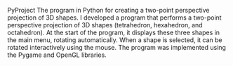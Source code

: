 PyProject
The program in Python for creating a two-point perspective projection of 3D shapes. 
I developed a program that performs a two-point perspective projection of 3D shapes (tetrahedron, hexahedron, and octahedron). At the start of the program, 
it displays these three shapes in the main menu, rotating automatically. When a shape is selected, it can be rotated interactively using the mouse. 
The program was implemented using the Pygame and OpenGL libraries.
